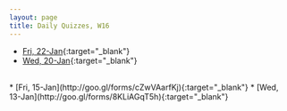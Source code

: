 ```yaml
---
layout: page
title: Daily Quizzes, W16
---
```


<!--
* [Fri, 29-Jan](){:target="_blank"}
* [Wed, 27-Jan](){:target="_blank"}
* [Mon, 25-Jan](){:target="_blank"}
-->

* [Fri, 22-Jan](http://goo.gl/forms/gCxt5byzaG){:target="_blank"}
* [Wed, 20-Jan](http://goo.gl/forms/acdehNdbEI){:target="_blank"}
<br>
* [Fri, 15-Jan](http://goo.gl/forms/cZwVAarfKj){:target="_blank"}
* [Wed, 13-Jan](http://goo.gl/forms/8KLiAGqT5h){:target="_blank"}
